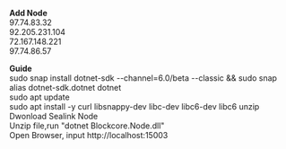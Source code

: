 **Add Node**  
97.74.83.32  
92.205.231.104  
72.167.148.221  
97.74.86.57  

**Guide**  
sudo snap install dotnet-sdk --channel=6.0/beta --classic && sudo snap alias dotnet-sdk.dotnet dotnet  
sudo apt update  
sudo apt install -y curl libsnappy-dev libc-dev libc6-dev libc6 unzip  
Dwonload Sealink Node  
Unzip file,run "dotnet Blockcore.Node.dll"  
Open Browser, input http://localhost:15003  
